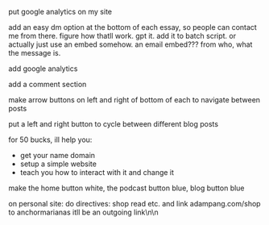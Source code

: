 put google analytics on my site

add an easy dm option at the bottom of each essay, so people can contact me from there. figure how thatll work. gpt it. add it to batch script. or actually just use an embed somehow. an email embed??? from who, what the message is.

add google analytics

add a comment section

make arrow buttons on left and right of bottom of each  to navigate between posts

put a left and right button to cycle between different blog posts

for 50 bucks, ill help you:
- get your name domain
- setup a simple website
- teach you how to interact with it and change it

make the home button white, the podcast button blue, blog button blue

on personal site: do directives: shop read etc. and link adampang.com/shop to anchormarianas itll be an outgoing link\n\n